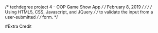 /* techdegree project 4 - OOP Game Show App       */
/* February 8, 2019                               */
/*                                               */
/* Using HTML5, CSS, Javascript, and JQuery      */
/* to validate the input from a user-submitted   */
/* form.                                         */ 

#Extra Credit
